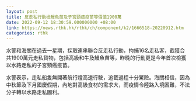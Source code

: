 ```yaml
---
layout: post
title: 反走私行動檢鰻魚苗及子宮頸癌疫苗等價值1900萬
date: 2022-09-12 18:30:59.000000000 +08:00
link: https://news.rthk.hk/rthk/ch/component/k2/1666518-20220912.htm
categories: rthk
---
```


水警和海關在過去一星期，採取連串聯合反走私行動，拘捕16名走私客，截獲合共1900萬元走私貨物，包括高級和牛及鰻魚苗等，昨晚的行動更是今年首次檢獲以水路走私的子宮頸癌疫苗。

水警表示，走私船隻無開著航行燈高速行駛，追截過程十分驚險。海關相信，因為中秋節及下月國慶假期，內地對高級食材的需求大，而疫情令陸路入境困難，不法分子轉以水路走私圖利。

